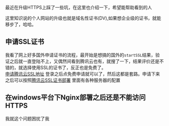 最近在升级HTTPS上踩了一些坑，在这里也介绍一下，希望能帮助看到的人

这里知识说的个人网站的升级也就是域名性证书(DV),如果想企业级的证书，就能移步了，哈哈。

## 申请SSL证书

我看了网上好多国外申请证书的流程，最开始是想搞的国外的`startSSL`结果，验证之后就一直登陆不上，又偶然间看到腾讯云也有，就搜了一下，结果评价还是不错的，就选择使用SSL的证书了，反正也是免费了。	
[申请腾讯云SSL地址](https://www.qcloud.com/product/ssl)  登录之后点免费申请就可以了，然后这都是套路。申请下来之后可以按照[腾讯云SSL证书部署](https://www.qcloud.com/document/product/400/4143) 里面有各种服务器的配置

## 在windows平台下Nginx部署之后还是不能访问HTTPS

我就这个问题困扰了我